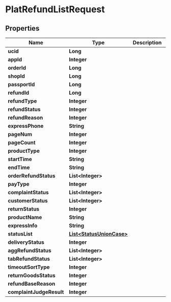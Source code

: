 

# PlatRefundListRequest


## Properties

Name | Type | Description | Notes
------------ | ------------- | ------------- | -------------
**ucid** | **Long** |  |  [optional]
**appId** | **Integer** |  |  [optional]
**orderId** | **Long** |  |  [optional]
**shopId** | **Long** |  |  [optional]
**passportId** | **Long** |  |  [optional]
**refundId** | **Long** |  |  [optional]
**refundType** | **Integer** |  |  [optional]
**refundStatus** | **Integer** |  |  [optional]
**refundReason** | **Integer** |  |  [optional]
**expressPhone** | **String** |  |  [optional]
**pageNum** | **Integer** |  |  [optional]
**pageCount** | **Integer** |  |  [optional]
**productType** | **Integer** |  |  [optional]
**startTime** | **String** |  |  [optional]
**endTime** | **String** |  |  [optional]
**orderRefundStatus** | **List&lt;Integer&gt;** |  |  [optional]
**payType** | **Integer** |  |  [optional]
**complaintStatus** | **List&lt;Integer&gt;** |  |  [optional]
**customerStatus** | **List&lt;Integer&gt;** |  |  [optional]
**returnStatus** | **Integer** |  |  [optional]
**productName** | **String** |  |  [optional]
**expressInfo** | **String** |  |  [optional]
**statusList** | [**List&lt;StatusUnionCase&gt;**](StatusUnionCase.md) |  |  [optional]
**deliveryStatus** | **Integer** |  |  [optional]
**aggRefundStatus** | **List&lt;Integer&gt;** |  |  [optional]
**tabRefundStatus** | **List&lt;Integer&gt;** |  |  [optional]
**timeoutSortType** | **Integer** |  |  [optional]
**returnGoodsStatus** | **Integer** |  |  [optional]
**refundBaseReason** | **Integer** |  |  [optional]
**complaintJudgeResult** | **Integer** |  |  [optional]



